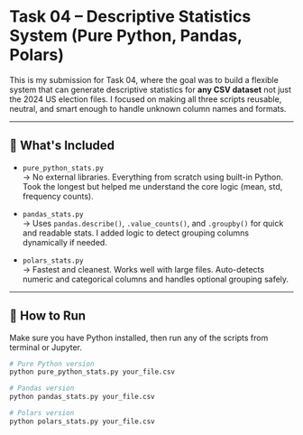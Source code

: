 # Task 04 – Descriptive Statistics System (Pure Python, Pandas, Polars)

This is my submission for Task 04, where the goal was to build a flexible system that can generate descriptive statistics for **any CSV dataset** not just the 2024 US election files. I focused on making all three scripts reusable, neutral, and smart enough to handle unknown column names and formats.

---

## 📂 What's Included

- `pure_python_stats.py`  
  → No external libraries. Everything from scratch using built-in Python. Took the longest but helped me understand the core logic (mean, std, frequency counts).

- `pandas_stats.py`  
  → Uses `pandas.describe()`, `.value_counts()`, and `.groupby()` for quick and readable stats. I added logic to detect grouping columns dynamically if needed.

- `polars_stats.py`  
  → Fastest and cleanest. Works well with large files. Auto-detects numeric and categorical columns and handles optional grouping safely.

---

## 🚀 How to Run

Make sure you have Python installed, then run any of the scripts from terminal or Jupyter.

```bash
# Pure Python version
python pure_python_stats.py your_file.csv

# Pandas version
python pandas_stats.py your_file.csv

# Polars version
python polars_stats.py your_file.csv
